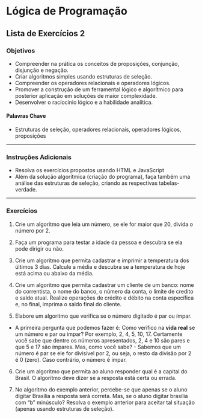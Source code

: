 # Lógica de Programação 
## Lista de Exercícios 2  
### Objetivos
- Compreender na prática os conceitos de proposições, conjunção, disjunção e negação. 
- Criar algoritmos simples usando estruturas de seleção. 
- Compreender os operadores relacionais e operadores lógicos. 
- Promover a construção de um ferramental lógico e algorítmico para posterior aplicação em soluções de maior complexidade.
- Desenvolver o racíocinio lógico e a habilidade analítica.
#### Palavras Chave  
- Estruturas de seleção, operadores relacionais, operadores lógicos, proposições 
---
### Instruções Adicionais 
- Resolva os exercícios propostos usando HTML e JavaScript 
- Além da solução algorítmica (criação do programa), faça também uma análise das estruturas de seleção, criando as respectivas tabelas-verdade. 

--- 
### Exercícios 
1. Crie um algoritmo que leia um número, se ele for maior que 20, divida o número por 2.

2. Faça um programa para testar a idade da pessoa e descubra se ela pode dirigir ou não.

3. Crie um algoritmo que permita cadastrar e imprimir a temperatura dos últimos 3 dias. Calcule a média e descubra se a temperatura de hoje está acima ou abaixo da média. 

4. Crie um algoritmo  que permita cadastrar um cliente de um banco: nome do correntista, o nome do banco, o número da conta, o limite de credito e saldo atual. Realize operações de crédito e débito na conta específica e, no final, imprima o saldo final do cliente. 

5. Elabore um algoritmo que verifica se o número digitado é par ou ímpar. 
- A primeira pergunta que podemos fazer é: Como verifico na **vida real** se um número e par ou impar? Por exemplo, 2, 4, 5, 10, 17. Certamente você sabe que dentre os números apresentados, 2, 4 e 10 são pares e que 5 e 17 são ímpares. Mas, como você sabe? - Sabemos que um número é par se ele for divisível por 2, ou seja, o resto da divisão por 2 é 0 (zero). Caso contrário, o número é ímpar.

6. Crie um algoritmo que permita ao aluno responder qual é a capital do Brasil. O algoritmo deve dizer se a resposta está certa ou errada.

7.	No algoritmo do exemplo anterior, percebe-se que apenas se o aluno digitar Brasília a resposta será correta. Mas, se o aluno digitar brasília com “b” minúsculo? Resolva o exemplo anterior para aceitar tal situação (apenas usando estruturas de seleção).